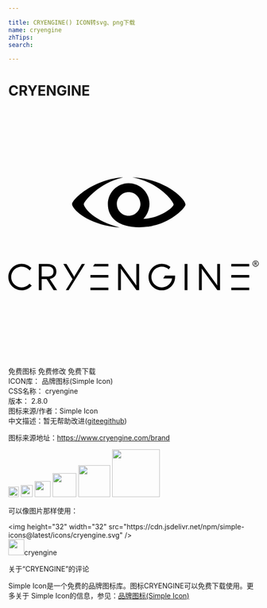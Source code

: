 ```yaml
---

title: CRYENGINE() ICON转svg、png下载
name: cryengine
zhTips: 
search: 

---
```


# CRYENGINE  <small style="font-size: 60%;font-weight: 100"></small>

<div id="svg" class="svg-wrap">
<svg role="img" viewBox="0 0 24 24" xmlns="http://www.w3.org/2000/svg"><title>CRYENGINE icon</title><path d="M14.714,14.875c0.296,0,0.58,0.102,0.807,0.288l0.014,0.012l-0.149,0.238 c-0.184-0.168-0.421-0.26-0.671-0.26c-0.549,0-0.995,0.446-0.995,0.995c0,0.549,0.446,0.995,0.995,0.995 c0.497,0,0.91-0.366,0.983-0.842l0.002-0.014h-0.852l0.173-0.277h0.966v0.139c0,0.702-0.571,1.273-1.272,1.273 c-0.702,0-1.272-0.571-1.272-1.273C13.441,15.446,14.012,14.875,14.714,14.875z M1.272,14.875c0.347,0,0.68,0.144,0.918,0.392 l0.012,0.013l-0.157,0.242c-0.19-0.235-0.47-0.37-0.774-0.37c-0.549,0-0.995,0.446-0.995,0.995c0,0.549,0.446,0.995,0.995,0.995 c0.287,0,0.559-0.123,0.748-0.339l0.01-0.012l0.211,0.18C2,17.256,1.646,17.419,1.272,17.419C0.571,17.419,0,16.849,0,16.147 C0,15.446,0.571,14.875,1.272,14.875z M3.712,14.89c0.639,0,0.894,0.3,0.894,0.733c0,0.363-0.184,0.619-0.621,0.706l-0.014,0.003 l0.702,1.075H4.337l-0.663-1.058H3.196v1.058H2.923V14.89H3.712z M9.592,17.163v0.244H7.87v-0.244H9.592z M5.574,14.89l0.691,1.149 c0.024,0.042,0.038,0.087,0.045,0.115c0.01-0.029,0.019-0.067,0.043-0.109l0.006-0.01l0.688-1.145h0.297l-1.564,2.518H5.509 l0.647-1.05L5.274,14.89H5.574z M23.096,17.163v0.244h-1.722v-0.244H23.096z M18.535,14.89l1.512,2.085 c-0.013-0.059-0.02-0.081-0.021-0.127l0-0.009V14.89h0.272v2.518h-0.258l-1.515-2.092c0.01,0.033,0.023,0.078,0.024,0.142l0,0.012 v1.938h-0.272V14.89H18.535z M17.174,14.89v2.518h-0.272V14.89H17.174z M10.779,14.89l1.512,2.085 c-0.013-0.059-0.02-0.081-0.021-0.127l0-0.009V14.89h0.272v2.518h-0.258l-1.515-2.092c0.01,0.033,0.023,0.078,0.024,0.142l0,0.012 v1.938h-0.272V14.89H10.779z M23.096,15.955v0.248h-1.722v-0.248H23.096z M9.592,15.955v0.248H7.87v-0.248H9.592z M3.716,15.134 h-0.52v0.967h0.517c0.384,0,0.615-0.112,0.615-0.478C4.327,15.256,4.096,15.134,3.716,15.134z M23.707,14.567 c0.162,0,0.293,0.13,0.293,0.292c0,0.162-0.131,0.292-0.293,0.292s-0.293-0.13-0.293-0.292 C23.415,14.697,23.546,14.567,23.707,14.567z M23.096,14.89v0.244h-1.722V14.89H23.096z M9.592,14.89v0.244h-1.47l0.151-0.244 H9.592z M23.707,14.616c-0.134,0-0.242,0.108-0.242,0.242c0,0.134,0.108,0.242,0.242,0.242c0.134,0,0.243-0.108,0.243-0.242 C23.95,14.725,23.841,14.616,23.707,14.616z M23.709,14.707c0.075,0,0.108,0.038,0.108,0.091c0,0.04-0.018,0.07-0.059,0.084 l-0.006,0.002l0.08,0.123h-0.058l-0.067-0.104c-0.002-0.002-0.003-0.007-0.004-0.011l0-0.003h-0.058v0.118h-0.048v-0.301H23.709z M23.71,14.753h-0.065v0.091h0.064c0.041,0,0.06-0.011,0.06-0.045C23.769,14.766,23.75,14.753,23.71,14.753z M10.909,6.6 l0.088-0.007c-2.36,0.549-3.761,2.332-3.761,2.564l0,0.001c0,0.001,0.001-0.009,0.002,0.036l0,0.006h0.001 c0.048,0.253,0.745,1.475,3.441,2.201c-3.09-0.245-4.494-1.748-4.563-2.188L6.116,9.199H6.115c0-0.046-0.001-0.037-0.001-0.034l0,0 l0.001-0.013C6.152,8.7,8.043,6.84,10.909,6.6l0.088-0.007L10.909,6.6z M11.89,6.581c3.209,0.167,5.076,2.075,5.093,2.609l0-0.001 c0-0.002-0.001,0-0.001,0.033l0,0.006H16.98c-0.025,0.268-1.045,1.358-2.571,1.86c-1.865,0.613-4.866,0.39-4.866-1.948 c0-1.097,0.894-1.99,1.992-1.99c1.108,0,1.997,0.897,1.997,1.995c0,0.535-0.231,1.053-0.581,1.419 c0.327-0.006,1.517-0.093,2.638-1.017c0.124-0.121,0.203-0.222,0.236-0.284c0.009-0.016,0.022-0.045,0.02-0.072 C15.846,8.951,14.557,7.107,11.89,6.581z M11.533,8.008c-0.625,0-1.131,0.506-1.131,1.131c0,0.625,0.506,1.131,1.131,1.131 c0.624,0,1.131-0.506,1.131-1.131C12.664,8.515,12.158,8.008,11.533,8.008z M16.982,9.19C16.982,9.19,16.982,9.19,16.982,9.19 L16.982,9.19z"/></svg>
</div>
<detail full-name='cryengine'></detail>

<div class="detail-page">
<p>
<span><span class="badge-success badge">免费图标</span> <span class="badge-success badge">免费修改</span>  <span class="badge-success badge">免费下载</span> </span>
<br/>
<span>
ICON库：
<span class="badge-secondary badge">品牌图标(Simple Icon)</span> 
</span>
<br/>
<span>
CSS名称：
<span class="badge-secondary badge">cryengine</span> 
</span>

<br/>
<span>
版本：
<span class="badge-secondary badge">2.8.0</span> 
</span>
<br/>
<span>图标来源/作者：<span class="badge-light badge">Simple Icon</span></span> 
<br/>
<span class="zh-detail">中文描述：暂无<span class="help-link"><span>帮助改进</span>(<a href="https://gitee.com/liuwave/icon-helper/edit/master/json/brands/cryengine.json" target="_blank" rel="noopener noreferrer">gitee</a><a href="https://github.com/liuwave/icon-helper/edit/master/json/brands/cryengine.json" target="_blank" rel="noopener noreferrer">github</a></span>)</span><br/>
</p>
</div><div class="description description alert alert-light"><p>图标来源地址：<a href="https://www.cryengine.com/brand" target="_blank" rel="noopener noreferrer">https://www.cryengine.com/brand</a></p></div>
<div class="alert alert-dark">
<img height="21" width="21" src="https://cdn.jsdelivr.net/npm/simple-icons@latest/icons/cryengine.svg" />
<img height="24" width="24" src="https://cdn.jsdelivr.net/npm/simple-icons@latest/icons/cryengine.svg" />
<img height="32" width="32" src="https://cdn.jsdelivr.net/npm/simple-icons@latest/icons/cryengine.svg" />
<img height="48" width="48" src="https://cdn.jsdelivr.net/npm/simple-icons@latest/icons/cryengine.svg" />
<img height="64" width="64" src="https://cdn.jsdelivr.net/npm/simple-icons@latest/icons/cryengine.svg" />
<img height="96" width="96" src="https://cdn.jsdelivr.net/npm/simple-icons@latest/icons/cryengine.svg" />

</div>
<div>
  <p>可以像图片那样使用：    
  </p>
  <div class="alert alert-primary" style="font-size: 14px">
    &lt;img height="32" width="32" src="https://cdn.jsdelivr.net/npm/simple-icons@latest/icons/cryengine.svg" /&gt;
    <copy-btn content='<img height="32" width="32" src="https://cdn.jsdelivr.net/npm/simple-icons@latest/icons/cryengine.svg" />'></copy-btn>
  </div>
  <div class="alert alert-secondary">
    <img height="32" width="32" src="https://cdn.jsdelivr.net/npm/simple-icons@latest/icons/cryengine.svg" />cryengine
    <copy-btn content="cryengine" btn-title="复制图标名称"></copy-btn>
  </div>
</div>

<Vssue title="关于“CRYENGINE”的评论" >关于“CRYENGINE”的评论</Vssue>


<div><p>Simple Icon是一个免费的品牌图标库。图标CRYENGINE可以免费下载使用。更多关于  Simple Icon的信息，参见：<a target="_blank" href="https://iconhelper.cn/brands.html">品牌图标(Simple Icon)</a>
</p></div>
